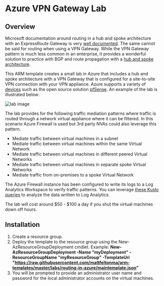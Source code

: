 # Azure VPN Gateway Lab

## Overview
Microsoft documentation around routing in a hub and spoke architecture with an ExpressRoute Gateway is very [well documented](https://github.com/microsoft/Common-Design-Principles-for-a-Hub-and-Spoke-VNET-Archiecture).  The same cannot be said for routing when using a VPN Gateway.  While the VPN Gateway pattern is much less common in an enterprise, it provides a wonderful solution to practice with BGP and route propagation with a [hub and spoke architecture](https://docs.microsoft.com/en-us/azure/architecture/reference-architectures/hybrid-networking/hub-spoke).

This ARM template creates a small lab in Azure that includes a hub and spoke architecture with a VPN Gateway that is configured for a site-to-site VPN connection with your VPN appliance.  Azure supports a variety of [devices](https://docs.microsoft.com/en-us/azure/vpn-gateway/vpn-gateway-about-vpn-devices) such as the open source solution [pfSense](https://www.pfsense.org/).  An example of the lab is illustrated below:

![lab image](https://github.com/mattfeltonma/azure-labs/blob/master/routing-in-azure/lab_visual.PNG)

The lab provides for the following traffic mediation patterns where traffic is routed through a network virtual appliance where it can be filtered.  In this scenario Azure Firewall is used but 3rd party NVAs could also leverage this pattern.

* Mediate traffic between virtual machines in a subnet
* Mediate traffic between virtual machines within the same Virtual Network
* Mediate traffic between virtual machines in different peered Virtual Networks
* Mediate traffic between virtual machines in separate spoke Virtual Networks
* Mediate traffic from on-premises to a spoke Virtual Network

The Azure Firewall instance has been configured to write its logs to a Log Analytics Workspace to verify traffic patterns.  You can leverage [these Kusto queries](https://docs.microsoft.com/en-us/azure/firewall/log-analytics-samples) to analyze the data written to Log Analytics.

The lab will cost around $50 - $100 a day if you shut the virtual machines down off hours.

## Installation
1.  Create a resource group.
2.  Deploy the template to the resource group using the New-AzResourceGroupDeployment cmdlet.  Example: **New-AzResourceGroupDeployment -Name "myDeployment" -ResourceGroupName "myResourceGroup" -TemplateUri "https://raw.githubusercontent.com/mattfeltonma/arm-templates/master/labs/routing-in-azure/maintemplate.json"**  
3.  You will be prompted to provide an administrator user name and password for the local administrator accounts on the virtual machines.




